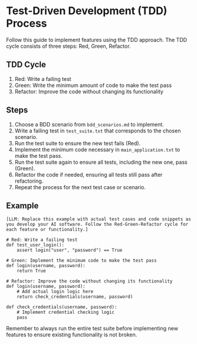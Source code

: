 # Test-Driven Development (TDD) Process

Follow this guide to implement features using the TDD approach. The TDD cycle consists of three steps: Red, Green, Refactor.

## TDD Cycle

1. Red: Write a failing test
2. Green: Write the minimum amount of code to make the test pass
3. Refactor: Improve the code without changing its functionality

## Steps

1. Choose a BDD scenario from `bdd_scenarios.md` to implement.
2. Write a failing test in `test_suite.txt` that corresponds to the chosen scenario.
3. Run the test suite to ensure the new test fails (Red).
4. Implement the minimum code necessary in `main_application.txt` to make the test pass.
5. Run the test suite again to ensure all tests, including the new one, pass (Green).
6. Refactor the code if needed, ensuring all tests still pass after refactoring.
7. Repeat the process for the next test case or scenario.

## Example

```
[LLM: Replace this example with actual test cases and code snippets as you develop your AI software. Follow the Red-Green-Refactor cycle for each feature or functionality.]

# Red: Write a failing test
def test_user_login():
    assert login("user", "password") == True

# Green: Implement the minimum code to make the test pass
def login(username, password):
    return True

# Refactor: Improve the code without changing its functionality
def login(username, password):
    # Add actual login logic here
    return check_credentials(username, password)

def check_credentials(username, password):
    # Implement credential checking logic
    pass
```

Remember to always run the entire test suite before implementing new features to ensure existing functionality is not broken.
